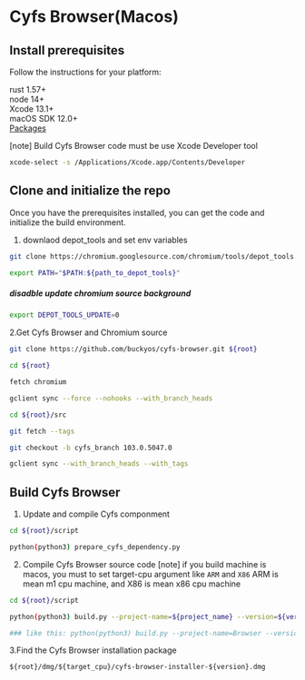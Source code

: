 # Cyfs Browser(Macos)


## Install prerequisites

Follow the instructions for your platform:

rust 1.57+  
node 14+  
Xcode 13.1+  
macOS SDK 12.0+  
[Packages](http://s.sudre.free.fr/Software/Packages/about.html)  

[note]
Build Cyfs Browser code must be use Xcode Developer tool
```bash
xcode-select -s /Applications/Xcode.app/Contents/Developer
```


## Clone and initialize the repo

Once you have the prerequisites installed, you can get the code and initialize the build environment.

1. downlaod depot_tools and set env variables
```bash
git clone https://chromium.googlesource.com/chromium/tools/depot_tools.git

export PATH="$PATH:${path_to_depot_tools}"
```

##### disadble update chromium source background
```bash
export DEPOT_TOOLS_UPDATE=0
```


2.Get Cyfs Browser and Chromium source
```bash
git clone https://github.com/buckyos/cyfs-browser.git ${root}

cd ${root}

fetch chromium

gclient sync --force --nohooks --with_branch_heads

cd ${root}/src

git fetch --tags

git checkout -b cyfs_branch 103.0.5047.0

gclient sync --with_branch_heads --with_tags
```

## Build Cyfs Browser

1. Update and compile Cyfs componment
```bash
cd ${root}/script

python(python3) prepare_cyfs_dependency.py
```

2. Compile Cyfs Browser source code
[note] if you build machine is macos, you must to set target-cpu argument like `ARM` and `X86`
ARM is mean m1 cpu machine, and X86 is mean x86 cpu machine
```bash
cd ${root}/script

python(python3) build.py --project-name=${project_name} --version=${version} --target-cpu=${target_cpu}

### like this: python(python3) build.py --project-name=Browser --version=1 --target-cpu=ARM
```

3.Find the Cyfs Browser installation package

`${root}/dmg/${target_cpu}/cyfs-browser-installer-${version}.dmg`